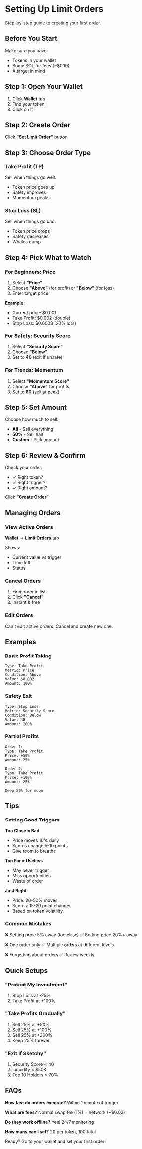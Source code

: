 # Setting Up Limit Orders

Step-by-step guide to creating your first order.

## Before You Start

Make sure you have:
* Tokens in your wallet
* Some SOL for fees (~$0.10)
* A target in mind

## Step 1: Open Your Wallet

1. Click **Wallet** tab
2. Find your token
3. Click on it

## Step 2: Create Order

Click **"Set Limit Order"** button

## Step 3: Choose Order Type

### Take Profit (TP)
Sell when things go well:
* Token price goes up
* Safety improves
* Momentum peaks

### Stop Loss (SL)  
Sell when things go bad:
* Token price drops
* Safety decreases
* Whales dump

## Step 4: Pick What to Watch

### For Beginners: Price
1. Select **"Price"**
2. Choose **"Above"** (for profit) or **"Below"** (for loss)
3. Enter target price

**Example:**
* Current price: $0.001
* Take Profit: $0.002 (double)
* Stop Loss: $0.0008 (20% loss)

### For Safety: Security Score
1. Select **"Security Score"**
2. Choose **"Below"**
3. Set to **40** (exit if unsafe)

### For Trends: Momentum
1. Select **"Momentum Score"**
2. Choose **"Above"** for profits
3. Set to **80** (sell at peak)

## Step 5: Set Amount

Choose how much to sell:
* **All** - Sell everything
* **50%** - Sell half
* **Custom** - Pick amount

## Step 6: Review & Confirm

Check your order:
* ✓ Right token?
* ✓ Right trigger?
* ✓ Right amount?

Click **"Create Order"**

## Managing Orders

### View Active Orders
**Wallet** → **Limit Orders** tab

Shows:
* Current value vs trigger
* Time left
* Status

### Cancel Orders
1. Find order in list
2. Click **"Cancel"**
3. Instant & free

### Edit Orders
Can't edit active orders.
Cancel and create new one.

## Examples

### Basic Profit Taking
```
Type: Take Profit
Metric: Price
Condition: Above
Value: $0.002
Amount: 100%
```

### Safety Exit
```
Type: Stop Loss
Metric: Security Score
Condition: Below
Value: 40
Amount: 100%
```

### Partial Profits
```
Order 1:
Type: Take Profit
Price: +50%
Amount: 25%

Order 2:
Type: Take Profit
Price: +100%
Amount: 25%

Keep 50% for moon
```

## Tips

### Setting Good Triggers

**Too Close = Bad**
* Price moves 10% daily
* Scores change 5-10 points
* Give room to breathe

**Too Far = Useless**
* May never trigger
* Miss opportunities
* Waste of order

**Just Right**
* Price: 20-50% moves
* Scores: 15-20 point changes
* Based on token volatility

### Common Mistakes

❌ Setting price 5% away (too close)
✅ Setting price 20%+ away

❌ One order only
✅ Multiple orders at different levels

❌ Forgetting about orders
✅ Review weekly

## Quick Setups

### "Protect My Investment"
1. Stop Loss at -25%
2. Take Profit at +100%

### "Take Profits Gradually"
1. Sell 25% at +50%
2. Sell 25% at +100%
3. Sell 25% at +200%
4. Keep 25% forever

### "Exit If Sketchy"
1. Security Score < 40
2. Liquidity < $50K
3. Top 10 Holders > 70%

## FAQs

**How fast do orders execute?**
Within 1 minute of trigger

**What are fees?**
Normal swap fee (1%) + network (~$0.02)

**Do they work offline?**
Yes! 24/7 monitoring

**How many can I set?**
20 per token, 100 total

Ready? Go to your wallet and set your first order!